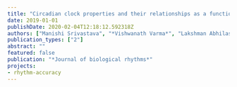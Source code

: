 ```yaml
---
title: "Circadian clock properties and their relationships as a function of free-running period in Drosophila melanogaster"
date: 2019-01-01
publishDate: 2020-02-04T12:18:12.592318Z
authors: ["Manishi Srivastava", "*Vishwanath Varma*", "Lakshman Abhilash", "Vijay Kumar Sharma", "Vasu Sheeba"]
publication_types: ["2"]
abstract: ""
featured: false
publication: "*Journal of biological rhythms*"
projects:
- rhythm-accuracy
---
```



